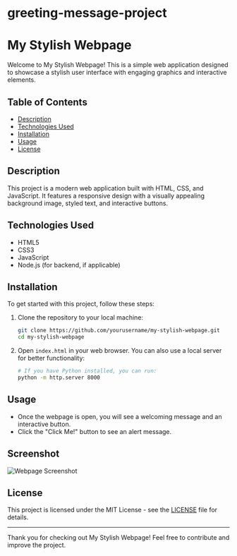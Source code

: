 # greeting-message-project
# My Stylish Webpage

Welcome to My Stylish Webpage! This is a simple web application designed to showcase a stylish user interface with engaging graphics and interactive elements.

## Table of Contents

- [Description](#description)
- [Technologies Used](#technologies-used)
- [Installation](#installation)
- [Usage](#usage)
- [License](#license)

## Description

This project is a modern web application built with HTML, CSS, and JavaScript. It features a responsive design with a visually appealing background image, styled text, and interactive buttons.

## Technologies Used

- HTML5
- CSS3
- JavaScript
- Node.js (for backend, if applicable)

## Installation

To get started with this project, follow these steps:

1. Clone the repository to your local machine:
    ```bash
    git clone https://github.com/yourusername/my-stylish-webpage.git
    cd my-stylish-webpage
    ```

2. Open `index.html` in your web browser. You can also use a local server for better functionality:
    ```bash
    # If you have Python installed, you can run:
    python -m http.server 8000
    ```

## Usage

- Once the webpage is open, you will see a welcoming message and an interactive button.
- Click the "Click Me!" button to see an alert message.

## Screenshot

![Webpage Screenshot](screenshot.png)  <!-- Replace with your actual screenshot file -->

## License

This project is licensed under the MIT License - see the [LICENSE](LICENSE) file for details.

---

Thank you for checking out My Stylish Webpage! Feel free to contribute and improve the project.

